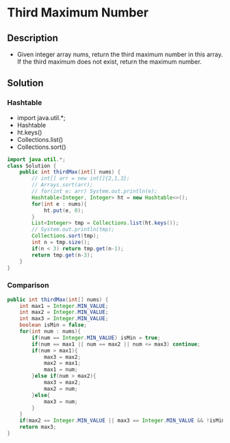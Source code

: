 # Third Maximum Number

## Description

* Given integer array nums, return the third maximum number in this array. If the third maximum does not exist, return the maximum number.

## Solution

### Hashtable

* import java.util.*;
* Hashtable
* ht.keys()
* Collections.list()
* Collections.sort()

```Java
import java.util.*;
class Solution {
    public int thirdMax(int[] nums) {
        // int[] arr = new int[]{2,1,3};
        // Arrays.sort(arr);
        // for(int e: arr) System.out.println(e);
        Hashtable<Integer, Integer> ht = new Hashtable<>();
        for(int e : nums){
            ht.put(e, 0);
        }
        List<Integer> tmp = Collections.list(ht.keys());
        // System.out.println(tmp);
        Collections.sort(tmp);
        int n = tmp.size();
        if(n < 3) return tmp.get(n-1);
        return tmp.get(n-3);        
    }
}
```

### Comparison

```Java
public int thirdMax(int[] nums) {
    int max1 = Integer.MIN_VALUE;       
    int max2 = Integer.MIN_VALUE;
    int max3 = Integer.MIN_VALUE;
    boolean isMin = false;
    for(int num : nums){
        if(num == Integer.MIN_VALUE) isMin = true;
        if(num == max1 || num == max2 || num <= max3) continue;
        if(num > max1){
            max3 = max2;
            max2 = max1;
            max1 = num;
        }else if(num > max2){
            max3 = max2;
            max2 = num;
        }else{
            max3 = num;
        }
    }
    if(max2 == Integer.MIN_VALUE || max3 == Integer.MIN_VALUE && !isMin) return max1;
    return max3;
}
```
